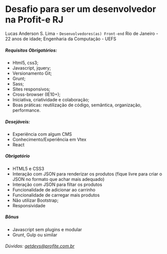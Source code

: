 # Desafio para ser um desenvolvedor na Profit-e RJ

Lucas Anderson S. Lima - `Desenvolvedores(as) Front-end`
Rio de Janeiro - 22 anos de idade;
Engenharia da Computação - UEFS

##### Requisitos Obrigatórios:

* Html5, css3;
* Javascript, jquery;
* Versionamento Git;
* Grunt;
* Sass;
* Sites responsivos;
* Cross-browser (IE10+);
* Iniciativa, criatividade e colaboração;
* Boas práticas: reutilização de código, semântica, organização, performance.

##### Desejáveis:
* Experiência com algum CMS
* Conhecimento/Experiência em Vtex
* React

##### Obrigatório
* HTML5 e CSS3
* Interação com JSON para renderizar os produtos (fique livre para criar o JSON no formato que achar mais adequado)
* Interação com JSON para filtar os produtos
* Funcionalidade de adicionar ao carrinho
* Funcionalidade de carregar mais produtos
* Não utilizar Bootstrap;
* Responsividade

##### Bônus
* Javascript sem plugins e modular
* Grunt, Gulp ou similar

###### Dúvidas: getdevs@profite.com.br
